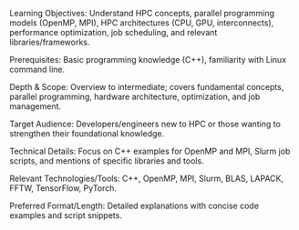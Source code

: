 Learning Objectives: Understand HPC concepts, parallel programming models (OpenMP, MPI), HPC architectures (CPU, GPU, interconnects), performance optimization, job scheduling, and relevant libraries/frameworks.

Prerequisites: Basic programming knowledge (C++), familiarity with Linux command line.

Depth & Scope: Overview to intermediate; covers fundamental concepts, parallel programming, hardware architecture, optimization, and job management.

Target Audience: Developers/engineers new to HPC or those wanting to strengthen their foundational knowledge.

Technical Details: Focus on C++ examples for OpenMP and MPI, Slurm job scripts, and mentions of specific libraries and tools.

Relevant Technologies/Tools: C++, OpenMP, MPI, Slurm, BLAS, LAPACK, FFTW, TensorFlow, PyTorch.

Preferred Format/Length: Detailed explanations with concise code examples and script snippets.
